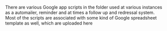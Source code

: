 There are various Google app scripts in the folder used at various instances as a automailer, reminder and at times a follow up and redressal system. 
Most of the scripts are associated with some kind of Google spreadsheet template as well, which are uploaded here


